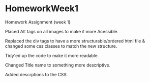 # HomeworkWeek1
Homework Assignment (week 1)

Placed Alt tags on all images to make it more Acessible.

Replaced the div tags to have a more structurable/ordered html file & changed some css classes to match the new structure.
    
Tidy'ed up the code to make it more readable.

Changed Title name to something more descriptive.

Added descrptions to the CSS.
